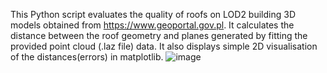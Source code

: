 This Python script evaluates the quality of roofs on LOD2 building 3D models obtained from https://www.geoportal.gov.pl. 
It calculates the distance between the roof geometry and planes generated by fitting the provided point cloud (.laz file) data. It also displays simple 2D visualisation of the distances(errors) in matplotlib. 
                          ![image](https://github.com/fszafran/Approx-Quality-of-LOD2-Model/assets/118478151/7a1fd509-11f1-49b3-afcf-a55c033b6b0f)
